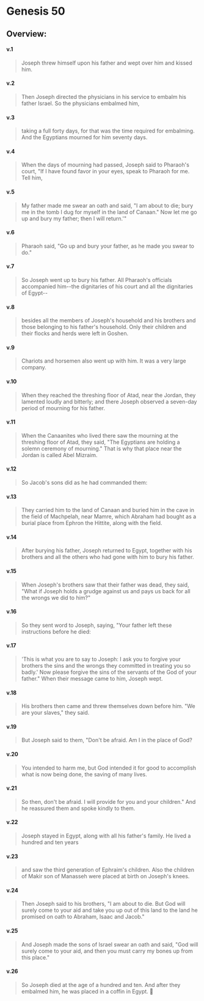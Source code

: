 # Genesis 50

## Overview:



#### v.1
>Joseph threw himself upon his father and wept over him and kissed him.

#### v.2
>Then Joseph directed the physicians in his service to embalm his father Israel. So the physicians embalmed him,

#### v.3
>taking a full forty days, for that was the time required for embalming. And the Egyptians mourned for him seventy days.

#### v.4
>When the days of mourning had passed, Joseph said to Pharaoh's court, "If I have found favor in your eyes, speak to Pharaoh for me. Tell him,

#### v.5
>My father made me swear an oath and said, "I am about to die; bury me in the tomb I dug for myself in the land of Canaan." Now let me go up and bury my father; then I will return.'"

#### v.6
>Pharaoh said, "Go up and bury your father, as he made you swear to do."

#### v.7
>So Joseph went up to bury his father. All Pharaoh's officials accompanied him--the dignitaries of his court and all the dignitaries of Egypt--

#### v.8
>besides all the members of Joseph's household and his brothers and those belonging to his father's household. Only their children and their flocks and herds were left in Goshen.

#### v.9
>Chariots and horsemen also went up with him. It was a very large company.

#### v.10
>When they reached the threshing floor of Atad, near the Jordan, they lamented loudly and bitterly; and there Joseph observed a seven-day period of mourning for his father.

#### v.11
>When the Canaanites who lived there saw the mourning at the threshing floor of Atad, they said, "The Egyptians are holding a solemn ceremony of mourning." That is why that place near the Jordan is called Abel Mizraim.

#### v.12
>So Jacob's sons did as he had commanded them:

#### v.13
>They carried him to the land of Canaan and buried him in the cave in the field of Machpelah, near Mamre, which Abraham had bought as a burial place from Ephron the Hittite, along with the field.

#### v.14
>After burying his father, Joseph returned to Egypt, together with his brothers and all the others who had gone with him to bury his father.

#### v.15
>When Joseph's brothers saw that their father was dead, they said, "What if Joseph holds a grudge against us and pays us back for all the wrongs we did to him?"

#### v.16
>So they sent word to Joseph, saying, "Your father left these instructions before he died:

#### v.17
>'This is what you are to say to Joseph: I ask you to forgive your brothers the sins and the wrongs they committed in treating you so badly.' Now please forgive the sins of the servants of the God of your father." When their message came to him, Joseph wept.

#### v.18
>His brothers then came and threw themselves down before him. "We are your slaves," they said.

#### v.19
>But Joseph said to them, "Don't be afraid. Am I in the place of God?

#### v.20
>You intended to harm me, but God intended it for good to accomplish what is now being done, the saving of many lives.

#### v.21
>So then, don't be afraid. I will provide for you and your children." And he reassured them and spoke kindly to them.

#### v.22
>Joseph stayed in Egypt, along with all his father's family. He lived a hundred and ten years

#### v.23
>and saw the third generation of Ephraim's children. Also the children of Makir son of Manasseh were placed at birth on Joseph's knees.

#### v.24
>Then Joseph said to his brothers, "I am about to die. But God will surely come to your aid and take you up out of this land to the land he promised on oath to Abraham, Isaac and Jacob."


#### v.25
>And Joseph made the sons of Israel swear an oath and said, "God will surely come to your aid, and then you must carry my bones up from this place."

#### v.26
>So Joseph died at the age of a hundred and ten. And after they embalmed him, he was placed in a coffin in Egypt. 